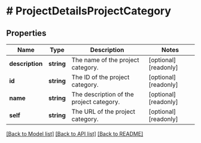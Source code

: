 # # ProjectDetailsProjectCategory

## Properties

Name | Type | Description | Notes
------------ | ------------- | ------------- | -------------
**description** | **string** | The name of the project category. | [optional] [readonly]
**id** | **string** | The ID of the project category. | [optional] [readonly]
**name** | **string** | The description of the project category. | [optional] [readonly]
**self** | **string** | The URL of the project category. | [optional] [readonly]

[[Back to Model list]](../../README.md#models) [[Back to API list]](../../README.md#endpoints) [[Back to README]](../../README.md)
